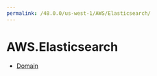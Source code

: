 ```yaml
---
permalink: /48.0.0/us-west-1/AWS/Elasticsearch/
---
```


# AWS.Elasticsearch



* [Domain](Domain.md)